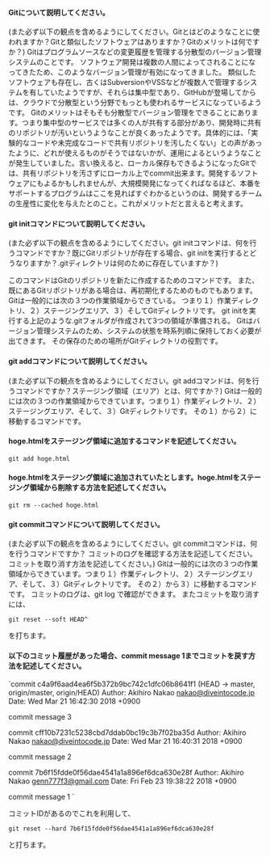 #### Gitについて説明してください。

(また必ず以下の観点を含めるようにしてください。Gitとはどのようなことに使われますか？Gitと類似したソフトウェアはありますか？Gitのメリットは何ですか？)
Gitはプログラムソースなどの変更履歴を管理する分散型のバージョン管理システムのことです。
ソフトウェア開発は複数の人間によってされることになってきたため、このようなバージョン管理が有効になってきました。
類似したソフトウェアも存在し、古くはSubversionやVSSなどが複数人で管理するシステムを有していたようですが、それらは集中型であり、GitHubが登場してからは、クラウドで分散型という分野でもっとも使われるサービスになっているようです。
Gitのメリットはそもそも分散型でバージョン管理をできることにあります。つまり集中型のサービスでは多くの人が共有する部分があり、開発時に共有のリポジトリが汚いというようなことが良くあったようです。具体的には、「実験的なコードや未完成なコードで共有リポジトリを汚したくない」との声があったように、どれが使えるものがそうではないかが、運用によるというようなことが発生していました。言い換えると、ローカル保存もできるようになったGitでは、共有リポジトリを汚さずにローカル上でcommit出来ます。開発するソフトウェアにもよるかもしれませんが、大規模開発になってくればなるほど、本番をサポートするプログラムはここを見ればすぐわかるというのは、開発するチームの生産性に変化を与えたとのこと。これがメリットだと言えると考えます。

#### git initコマンドについて説明してください。

(また必ず以下の観点を含めるようにしてください。git initコマンドは、何を行うコマンドですか？既にGitリポジトリが存在する場合、git initを実行するとどうなりますか？.gitディレクトリは何のために存在していますか？)

このコマンドはGitのリポジトリを新たに作成するためのコマンドです。
また、既にあるGitリポジトリがある場合は、再初期化するためのものでもあります。
Gitは一般的には次の３つの作業領域からできている。
つまり１）作業ディレクトリ、２）ステージングエリア、３）そしてGitディレクトリです。
git initを実行する上記のような.gitフォルダが作成されて3つの領域が準備される。
Gitはバージョン管理システムのため、システムの状態を時系列順に保持しておく必要が出てきます。
その保存のための場所がGitディレクトリの役割です。

#### git addコマンドについて説明してください。

(また必ず以下の観点を含めるようにしてください。git addコマンドは、何を行うコマンドですか？ステージング領域（エリア）とは、何ですか？)
Gitは一般的には次の３つの作業領域からできています。つまり１）作業ディレクトリ、２）ステージングエリア、そして、３）Gitディレクトリです。
その１）から２）に移動するコマンドです。

#### hoge.htmlをステージング領域に追加するコマンドを記述してください。

```
git add hoge.html
```
#### hoge.htmlをステージング領域に追加されていたとします。hoge.htmlをステージング領域から削除する方法を記述してください。

```
git rm --cached hoge.html
```

#### git commitコマンドについて説明してください。

(また必ず以下の観点を含めるようにしてください。git commitコマンドは、何を行うコマンドですか？
コミットのログを確認する方法を記述してください。コミットを取り消す方法を記述してください。)
Gitは一般的には次の３つの作業領域からできています。つまり１）作業ディレクトリ、２）ステージングエリア、そして、３）Gitディレクトリです。
その２）から３）に移動するコマンドです。
コミットのログは、git log で確認ができます。
またコミットを取り消すには、
```
git reset --soft HEAD^
```

を打ちます。


#### 以下のコミット履歴があった場合、commit message 1までコミットを戻す方法を記述してください。

`commit c4a9f6aad4ea6f5b372b9bc742c1dfc06b8641f1 (HEAD -> master, origin/master, origin/HEAD)
Author: Akihiro Nakao <nakao@diveintocode.jp>
Date:   Wed Mar 21 16:42:30 2018 +0900

commit message 3

commit cff10b7231c5238cbd7ddab0bc19c3b7f02ba35d
Author: Akihiro Nakao <nakao@diveintocode.jp>
Date:   Wed Mar 21 16:40:31 2018 +0900

commit message 2

commit 7b6f15fdde0f56dae4541a1a896ef6dca630e28f
Author: Akihiro Nakao <genn777f3@gmail.com>
Date:   Fri Feb 23 19:38:22 2018 +0900

commit message 1
`

コミットIDがあるのでこれを利用して、

```
git reset --hard 7b6f15fdde0f56dae4541a1a896ef6dca630e28f
```
と打ちます。
